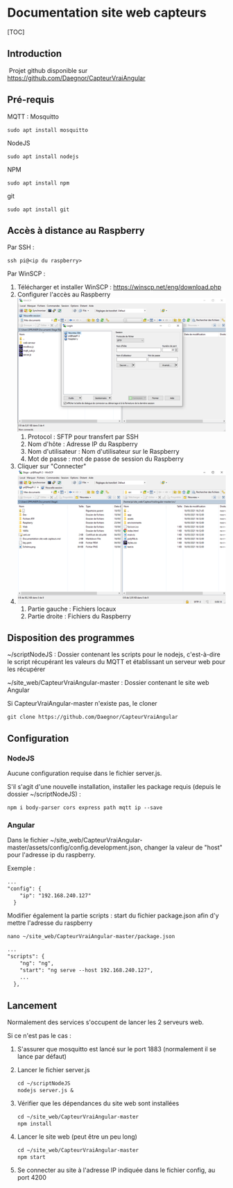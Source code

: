# Documentation site web capteurs



[TOC]

## Introduction

​	Projet github disponible sur https://github.com/Daegnor/CapteurVraiAngular

## Pré-requis

MQTT : Mosquitto

```
sudo apt install mosquitto
```

NodeJS

```
sudo apt install nodejs
```

NPM

```
sudo apt install npm
```

git

```
sudo apt install git
```

## Accès à distance au Raspberry

Par SSH :

```
ssh pi@<ip du raspberry>
```

Par WinSCP :

1. Télécharger et installer WinSCP : https://winscp.net/eng/download.php
2. Configurer l'accès au Raspberry![image-20210518164259623](/images_doc/image-20210518164259623.png)
   1. Protocol : SFTP pour transfert par SSH
   2. Nom d'hôte : Adresse IP du Raspberry
   3. Nom d'utilisateur : Nom d'utilisateur sur le Raspberry
   4. Mot de passe : mot de passe de session du Raspberry
3. Cliquer sur "Connecter"
4. ![image-20210518164537231](/images_doc/image-20210518164537231.png)
   1. Partie gauche : Fichiers locaux
   2. Partie droite : Fichiers du Raspberry

## Disposition des programmes

~/scriptNodeJS : Dossier contenant les scripts pour le nodejs, c'est-à-dire le script récupérant les valeurs du MQTT et établissant un serveur web pour les récupérer

~/site_web/CapteurVraiAngular-master : Dossier contenant le site web Angular

Si CapteurVraiAngular-master n'existe pas, le cloner

```
git clone https://github.com/Daegnor/CapteurVraiAngular
```

## Configuration

### NodeJS

Aucune configuration requise dans le fichier server.js.

S'il s'agit d'une nouvelle installation, installer les package requis (depuis le dossier ~/scriptNodeJS) : 

```
npm i body-parser cors express path mqtt ip --save
```

### Angular

Dans le fichier ~/site_web/CapteurVraiAngular-master/assets/config/config.development.json, changer la valeur de "host" pour l'adresse ip du raspberry.

Exemple :

```
...
"config": {
    "ip": "192.168.240.127"
  }
```

Modifier également la partie scripts : start du fichier package.json afin d'y mettre l'adresse du raspberry

```
nano ~/site_web/CapteurVraiAngular-master/package.json
```

```
...
"scripts": {
    "ng": "ng",
    "start": "ng serve --host 192.168.240.127",
    ...
  },
```

## Lancement

Normalement des services s'occupent de lancer les 2 serveurs web.

Si ce n'est pas le cas : 

1. S'assurer que mosquitto est lancé sur le port 1883 (normalement il se lance par défaut)

2. Lancer le fichier server.js 

   ```
   cd ~/scriptNodeJS
   nodejs server.js &
   ```

3. Vérifier que les dépendances du site web sont installées

   ```
   cd ~/site_web/CapteurVraiAngular-master
   npm install
   ```

4. Lancer le site web (peut être un peu long)

   ```
   cd ~/site_web/CapteurVraiAngular-master
   npm start
   ```

5. Se connecter au site à l'adresse IP indiquée dans le fichier config, au port 4200


